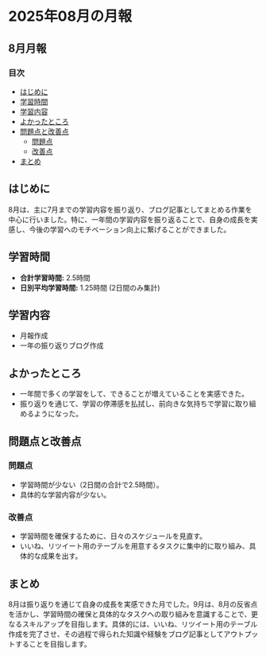 # 2025年08月の月報

## 8月月報

### 目次
- [はじめに](#はじめに)
- [学習時間](#学習時間)
- [学習内容](#学習内容)
- [よかったところ](#よかったところ)
- [問題点と改善点](#問題点と改善点)
  - [問題点](#問題点)
  - [改善点](#改善点)
- [まとめ](#まとめ)

## はじめに

8月は、主に7月までの学習内容を振り返り、ブログ記事としてまとめる作業を中心に行いました。特に、一年間の学習内容を振り返ることで、自身の成長を実感し、今後の学習へのモチベーション向上に繋げることができました。

## 学習時間

- **合計学習時間:** 2.5時間
- **日別平均学習時間:** 1.25時間 (2日間のみ集計)

## 学習内容

- 月報作成
- 一年の振り返りブログ作成

## よかったところ

- 一年間で多くの学習をして、できることが増えていることを実感できた。
- 振り返りを通じて、学習の停滞感を払拭し、前向きな気持ちで学習に取り組めるようになった。

## 問題点と改善点

### 問題点

- 学習時間が少ない（2日間の合計で2.5時間）。
- 具体的な学習内容が少ない。

### 改善点

- 学習時間を確保するために、日々のスケジュールを見直す。
- いいね、リツイート用のテーブルを用意するタスクに集中的に取り組み、具体的な成果を出す。

## まとめ

8月は振り返りを通じて自身の成長を実感できた月でした。9月は、8月の反省点を活かし、学習時間の確保と具体的なタスクへの取り組みを意識することで、更なるスキルアップを目指します。具体的には、いいね、リツイート用のテーブル作成を完了させ、その過程で得られた知識や経験をブログ記事としてアウトプットすることを目指します。

